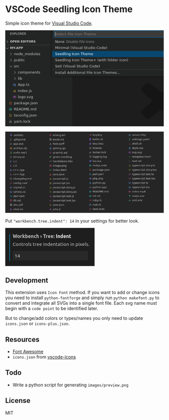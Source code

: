 # VSCode Seedling Icon Theme

Simple icon theme for [Visual Studio Code](https://marketplace.visualstudio.com/items?itemName=rastikerdar.vscode-seedling-icon-theme).

![VSCode Seedling Icon Theme](https://raw.githubusercontent.com/rastikerdar/vscode-seedling-icon-theme/master/images/preview-folder.gif)

![VSCode Seedling Icon Theme](https://raw.githubusercontent.com/rastikerdar/vscode-seedling-icon-theme/master/images/preview.png)

Put `"workbench.tree.indent": 14` in your settings for better look.

![VSCode settings tree indent](https://raw.githubusercontent.com/rastikerdar/vscode-seedling-icon-theme/master/images/settings-tree-indent.png)

## Development

This extension uses `Icon Font` method. If you want to add or change icons you need to install `python-fontforge` and simply run `python makefont.py` to convert and integrate all SVGs into a single font file. Each svg name must begin with a `code point` to be identified later.

But to change/add colors or types/names you only need to update `icons.json` or `icons-plus.json`.

## Resources

- [Font Awesome](http://fontawesome.com/)
- `icons.json` from [vscode-icons](https://github.com/vscode-icons/vscode-icons)

## Todo

- Write a python script for generating `images/preview.png`

## License

MIT
